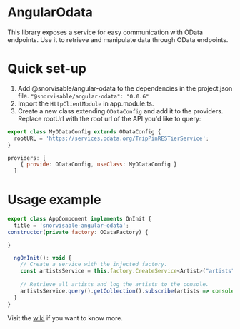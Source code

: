 # AngularOdata

This library exposes a service for easy communication with OData endpoints. Use it to retrieve and manipulate data through OData endpoints.


# Quick set-up
1. Add @snorvisable/angular-odata to the dependencies in the project.json file.
`"@snorvisable/angular-odata": "0.0.6"`
2. Import the `HttpClientModule` in app.module.ts.
3. Create a new class extending `ODataConfig` and add it to the providers. Replace rootUrl with the root url of the API you'd like to query:
```javascript
export class MyODataConfig extends ODataConfig {
  rootURL = 'https://services.odata.org/TripPinRESTierService';
}
```

```javascript
providers: [
    { provide: ODataConfig, useClass: MyODataConfig }
  ]
```


# Usage example
```javascript
export class AppComponent implements OnInit {
  title = 'snorvisable-angular-odata';
constructor(private factory: ODataFactory) {

}

  ngOnInit(): void {
    // Create a service with the injected factory.
    const artistsService = this.factory.CreateService<Artist>("artists");
    
    // Retrieve all artists and log the artists to the console.
    artistsService.query().getCollection().subscribe(artists => console.log(artists));
  }
}
```


Visit the [wiki](https://github.com/Snorvisable/angular-odata/wiki) if you want to know more.
